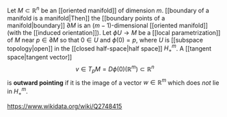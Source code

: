 Let $M \subset \mathbb R^n$ be an [[oriented manifold]] of dimension $m$. [[boundary of a manifold is a manifold|Then]] the [[boundary points of a manifold|boundary]] $\partial M$ is an $(m-1)$-dimensional [[oriented manifold]] (with the [[induced orientation]]). Let $\phi U\to M$ be a [[local parametrization]] of $M$ near $p \in \partial M$ so that $0 \in U$ and $\phi(0) = p$, where $U$ is [[subspace topology|open]] in the [[closed half-space|half space]] $H^m_+$. A [[tangent space|tangent vector]] $$v \in T_pM = D\phi(0)(\mathbb R^m)\subset\mathbb R^n$$ is **outward pointing** if it is the image of a vector $w \in \mathbb R^m$ which does *not* lie in $H_+^m$.

https://www.wikidata.org/wiki/Q2748415